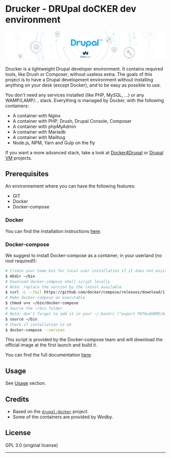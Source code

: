 Drucker - DRUpal doCKER dev environment
=======================================

![drucker](banner.png)

Drucker is a lightweight Drupal developer environment. It contains required tools, like Drush or Composer, without useless extra.
The goals of this project is to have a Drupal development environment without installing anything on your desk (except Docker), and to be easy as possible to use.

You don't need any services installed (like PHP, MySQL, ...) or any WAMP/LAMP/... stack. Everything is managed by Docker, with the following containers:

* A container with Nginx
* A container with PHP, Drush, Drupal Console, Composer
* A container with phpMyAdmin
* A container with Mariadb
* A container with Mailhog
* Node.js, NPM, Yarn and Gulp on the fly

If you want a more advanced stack, take a look at [Docker4Drupal](https://github.com/wodby/docker4drupal) or [Drupal VM](https://github.com/geerlingguy/drupal-vm) projects.


## Prerequisites

An environnement where you can have the following features:

- GIT
- Docker
- Docker-compose

### Docker

You can find the installation instructions [here](https://docs.docker.com/engine/installation).

### Docker-compose

We suggest to install Docker-compose as a container, in your userland (no root required!):
```bash
# Create your home bin for local user installation if it does not exist
$ mkdir ~/bin
# Download docker-compose shell script locally
# Note: replace the version by the latest available
$ curl -L --fail https://github.com/docker/compose/releases/download/1.16.1/run.sh > ~/bin/docker-compose
# Make docker-compose an executable
$ chmod u+x ~/bin/docker-compose
# Source the ~/bin folder
# Note: don't forget to add it in your ~/.bashrc ("export PATH=$HOME/bin:$PATH")
$ source ~/bin
# Check if installation is ok
$ docker-compose --version
```
This script is provided by the Docker-compose team and will download the official image at the first launch and build it.

You can find the full documentation [here](https://docs.docker.com/compose/install).


## Usage

See [Usage](usage.md) section.


## Credits

- Based on the [`drupal-docker`](https://github.com/peperoni60/drupal-docker) project.
- Some of the containers are provided by Wodby.


## License

GPL 3.0 (original license)

---
